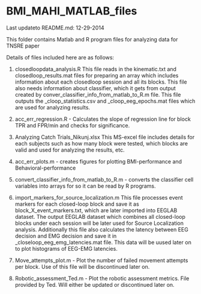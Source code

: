 BMI_MAHI_MATLAB_files
=====================
Last updateto README.md: 12-29-2014

This folder contains Matlab and R program files for analyzing data for TNSRE paper

Details of files included here are as follows: 

1. closedloopdata_analysis.R
	This file reads in the kinematic.txt and closedloop_results.mat files for preparing an array which includes information about each closedloop session and all its blocks. This file also needs information about classifier, which it gets from output created by conver_classifier_info_from_matlab_to_R.m file. 
	This file outputs the _cloop_statistics.csv and _cloop_eeg_epochs.mat files which are used for analyzing results. 

2. acc_err_regression.R - Calculates the slope of regression line for block TPR and FPR/min and checks for significance.

3. Analyzing Catch Trials_Nikunj.xlsx
	This MS-excel file includes details for each subjects such as how many block were tested, which blocks are valid and used for analyzing the results, etc.

4. acc_err_plots.m - creates figures for plotting BMI-performance and Behavioral-performance

5. convert_classifier_info_from_matlab_to_R.m - converts the classifier cell variables into arrays for so it can be read by R programs. 

6. import_markers_for_source_localization.m
	This file processes event markers for each closed-loop block and save it as block_X_event_markers.txt, which are later imported into EEGLAB dataset. The output EEGLAB dataset which combines all closed-loop blocks under each session will be later used for Source Localization analysis. 
	Additionally this file also calculates the latency between EEG decision and EMG decision and save it in _closeloop_eeg_emg_latencies.mat file. This data will be uused later on to plot histograms of EEG-EMG latencies.

7. Move_attempts_plot.m - Plot the number of failed movement attempts per block. Use of this file will be discontinued later on. 

8. Robotic_assessment_Ted.m - Plot the robotic assessment metrics. File provided by Ted. Will either be updated or discontinued later on. 
	


